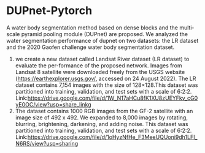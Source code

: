 # DUPnet-Pytorch
A water body segmentation method based on dense blocks and the multi-scale pyramid pooling module (DUPnet) are proposed. We analyzed the water segmentation performance of dupnet on two datasets: the LR dataset and the 2020 Gaofen challenge water body segmentation dataset.

1. we create a new dataset called Landsat River dataset (LR dataset) to evaluate the per-formance of the proposed network. Images from Landsat 8 satellite were downloaded freely from the USGS website (https://earthexplorer.usgs.gov/, accessed on 24 August 2022). The LR dataset contains 7,154 images with the size of 128×128.This dataset was partitioned into training, validation, and test sets with a scale of 6:2:2. 
Link:https://drive.google.com/file/d/1W_N17aHCu8fK1XU8zUEYFkv_cG0yE0OC/view?usp=share_linkg
2. The dataset contains 1000 RGB images from the GF-2 satellite with an image size of 492 x 492. We expanded to 8,000 images by rotating, blurring, brightening, darkening, and adding noise. This dataset was partitioned into training, validation, and test sets with a scale of 6:2:2. 
Link:https://drive.google.com/file/d/1oHyzNfHe_F3MeeUQUoni9dh1LFI_N6RS/view?usp=sharing
